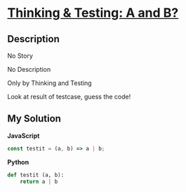 # [Thinking & Testing: A and B?](https://www.codewars.com/kata/56d904db9963e9cf5000037d)

## Description

No Story

No Description

Only by Thinking and Testing

Look at result of testcase, guess the code!

## My Solution

**JavaScript**

```js
const testit = (a, b) => a | b;
```

**Python**

```py
def testit (a, b):
    return a | b
```
